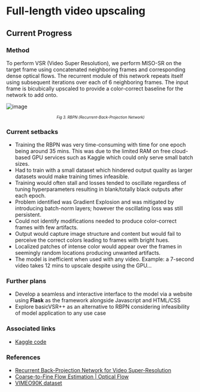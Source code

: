 # Full-length video upscaling
## Current Progress
### Method
To perform VSR (Video Super Resolution), we perform MISO-SR on the target frame using concatenated neighboring frames and corresponding dense optical flows. The recurrent module of this network repeats itself using subsequent iterations over each of 6 neighboring frames. The input frame is bicubically upscaled to provide a color-correct baseline for the network to add onto. 

![image](https://github.com/doobiusP/RBPN-VSR-P/assets/36434536/77a80756-d288-4435-b7ce-4d75d3146bf9)
*<p align="center" style="font-size:10px"> Fig 3. RBPN (Recurrent-Back-Projection Network) </p>*

### Current setbacks
<ul>
  <li>Training the RBPN was very time-consuming with time for one epoch being around 35 mins. This was due to the limited RAM on free cloud-based GPU services such as Kaggle which could only serve small batch sizes.</li> 
  <li>Had to train with a small dataset which hindered output quality as larger datasets would make training times infeasible. </li>
  <li>Training would often stall and losses tended to oscillate regardless of tuning hyperparameters resulting in blank/totally black outputs after each epoch.</li>
  <li>Problem identified was Gradient Explosion and was mitigated by introducing batch-norm layers; however the oscillating loss was still persistent.</li>
  <li>Could not identify modifications needed to produce color-correct frames with few artifacts. </li>
  <li>Output would capture image structure and content but would fail to perceive the correct colors leading to frames with bright hues.</li>
  <li>Localized patches of intense color would appear over the frames in seemingly random locations producing unwanted artifacts.</li>
  <li>The model is inefficient when used with any video. Example: a 7-second video takes 12 mins to upscale despite using the GPU...</li>
</ul>

### Further plans
* Develop a seamless and interactive interface to the model via a website using **Flask** as the framework alongside Javascript and HTML/CSS
* Explore basicVSR++ as an alternative to RBPN considering infeasibility of model application to any use case

### Associated links
* <a href="https://www.kaggle.com/code/doobiusp/rbpn-vsr-v1">Kaggle code</a>
 
### References
* <a href="https://paperswithcode.com/paper/recurrent-back-projection-network-for-video/review/">Recurrent Back-Projection Network for Video Super-Resolution</a>
* <a href="https://youtu.be/VSSyPskheaE?si=1otPGzA77ieLt2MU">Coarse-to-Fine Flow Estimation | Optical Flow </a>
* <a href="http://toflow.csail.mit.edu/">VIMEO90K dataset</a>

